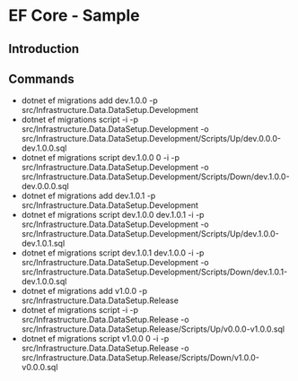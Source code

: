 # EF Core - Sample

## Introduction

## Commands

- dotnet ef migrations add dev.1.0.0 -p src/Infrastructure.Data.DataSetup.Development
- dotnet ef migrations script -i -p src/Infrastructure.Data.DataSetup.Development -o src/Infrastructure.Data.DataSetup.Development/Scripts/Up/dev.0.0.0-dev.1.0.0.sql
- dotnet ef migrations script dev.1.0.0 0 -i -p src/Infrastructure.Data.DataSetup.Development -o src/Infrastructure.Data.DataSetup.Development/Scripts/Down/dev.1.0.0-dev.0.0.0.sql
- dotnet ef migrations add dev.1.0.1 -p src/Infrastructure.Data.DataSetup.Development
- dotnet ef migrations script dev.1.0.0 dev.1.0.1 -i -p src/Infrastructure.Data.DataSetup.Development -o src/Infrastructure.Data.DataSetup.Development/Scripts/Up/dev.1.0.0-dev.1.0.1.sql
- dotnet ef migrations script dev.1.0.1 dev.1.0.0 -i -p src/Infrastructure.Data.DataSetup.Development -o src/Infrastructure.Data.DataSetup.Development/Scripts/Down/dev.1.0.1-dev.1.0.0.sql
- dotnet ef migrations add v1.0.0 -p src/Infrastructure.Data.DataSetup.Release
- dotnet ef migrations script -i -p src/Infrastructure.Data.DataSetup.Release -o src/Infrastructure.Data.DataSetup.Release/Scripts/Up/v0.0.0-v1.0.0.sql
- dotnet ef migrations script v1.0.0 0 -i -p src/Infrastructure.Data.DataSetup.Release -o src/Infrastructure.Data.DataSetup.Release/Scripts/Down/v1.0.0-v0.0.0.sql